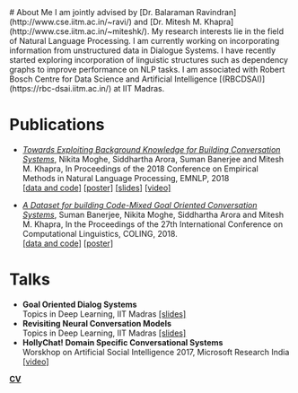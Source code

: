 <head>
<title> Nikita Moghe </title>

</head>
# About Me
I am jointly advised by [Dr. Balaraman Ravindran](http://www.cse.iitm.ac.in/~ravi/) and [Dr. Mitesh M. Khapra](http://www.cse.iitm.ac.in/~miteshk/). My research interests lie in the field of Natural Language Processing. I am currently working on incorporating information from unstructured data in Dialogue Systems. I have recently started exploring incorporation of linguistic structures such as dependency graphs to improve performance on NLP tasks. 
I am associated with Robert Bosch Centre for Data Science and Artificial Intelligence [(RBCDSAI)](https://rbc-dsai.iitm.ac.in/) at IIT Madras. 


# Publications
* [*Towards Exploiting Background Knowledge for Building Conversation Systems*](https://aclanthology.coli.uni-saarland.de/papers/D18-1255/d18-1255), Nikita Moghe, Siddhartha Arora, Suman Banerjee and Mitesh M. Khapra, In Proceedings of the 2018 Conference on Empirical Methods in Natural Language Processing, EMNLP, 2018<br/>
[[data and code]](https://github.com/nikitacs16/Holl-E) [[poster]](https://drive.google.com/open?id=18qv64o8MW2NmuJCU9AVPryEMaBc4ntga) [[slides]](https://docs.google.com/presentation/d/15C8sV26mHTHHauZ-Lx6w2ApFXutCiDjEpU3ZSGUFpGo/edit#slide=id.p) [[video]](https://vimeo.com/305939688)


* [*A Dataset for building Code-Mixed Goal Oriented Conversation Systems*](https://aclanthology.coli.uni-saarland.de/papers/C18-1319/c18-1319), Suman Banerjee, Nikita Moghe, Siddhartha Arora and Mitesh M. Khapra, In the Proceedings of the 27th International Conference on Computational Linguistics, COLING, 2018. <br/> [[data and code]](https://github.com/sumanbanerjee1/Code-Mixed-Dialog) [[poster]](https://drive.google.com/open?id=1KDNyjtYuDL4CveNlOVOJaoQxbHniu-G4)

# Talks
* **Goal Oriented Dialog Systems**  <br/>
Topics in Deep Learning, IIT Madras [[slides]](https://drive.google.com/open?id=18KtQ_RMxBdeO9k2BXdd8oGF9WVZK6lTE)
* **Revisiting Neural Conversation Models** <br/>
Topics in Deep Learning, IIT Madras [[slides]](https://drive.google.com/open?id=16KLkTsdb77imOcOKR--LOqTkRhBN7AUi)
* **HollyChat! Domain Specific Conversational Systems** <br/>
 Worskhop on Artificial Social Intelligence 2017, Microsoft Research India [[video]](https://www.microsoft.com/en-us/research/video/hollychat-domain-specific-conversational-agents)


[**CV**](https://drive.google.com/open?id=1-nJ2E4Urp5huLrgRNWdCu1NwR7JkFw0j)
